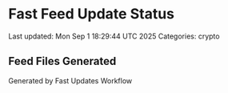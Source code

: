 # Fast Feed Update Status
Last updated: Mon Sep  1 18:29:44 UTC 2025
Categories: crypto

## Feed Files Generated

Generated by Fast Updates Workflow
